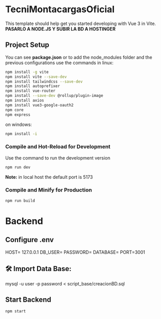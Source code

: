 # TecniMontacargasOficial

This template should help get you started developing with Vue 3 in Vite.
**PASARLO A NODE.JS Y SUBIR LA BD A HOSTINGER**
## Project Setup

You can see **package.json** or to add the node_modules folder and the previous configurations use the commands in linux:

```sh
npm install -g vite
npm install vite --save-dev
npm install tailwindcss --save-dev
npm install autoprefixer
npm install vue-router
npm install --save-dev @rollup/plugin-image
npm install axios
npm install vue3-google-oauth2
npm core
npm express
```
on windows:

```sh
npm install -i
```
### Compile and Hot-Reload for Development

Use the command to run the development version

```sh
npm run dev
```

**Note:** in local host the default port is 5173

### Compile and Minify for Production

```sh
npm run build
```
# Backend

## Configure .env
HOST= 127.0.0.1
DB_USER=
PASSWORD=
DATABASE=
PORT=3001

## 🛠️ Import Data Base:
mysql -u user -p password < script_base/creacionBD.sql

## Start Backend
```sh
npm start
```




